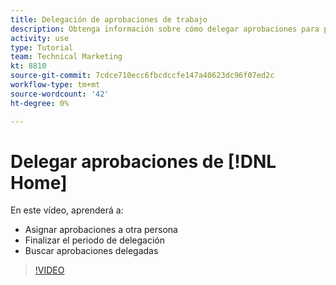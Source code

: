 ```yaml
---
title: Delegación de aprobaciones de trabajo
description: Obtenga información sobre cómo delegar aprobaciones para proyectos, tareas, problemas y tarjetas de tiempo a otro usuario.
activity: use
type: Tutorial
team: Technical Marketing
kt: 8810
source-git-commit: 7cdce710ecc6fbcdccfe147a40623dc96f07ed2c
workflow-type: tm+mt
source-wordcount: '42'
ht-degree: 0%

---
```


# Delegar aprobaciones de [!DNL Home]

En este vídeo, aprenderá a:

* Asignar aprobaciones a otra persona
* Finalizar el periodo de delegación
* Buscar aprobaciones delegadas

>[!VIDEO](https://video.tv.adobe.com/v/336094/?quality=12)

<!---
learn more URLS
Delegate approval request
--->
